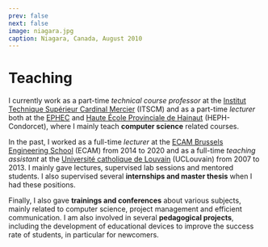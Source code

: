 ```yaml
---
prev: false
next: false
image: niagara.jpg
caption: Niagara, Canada, August 2010
---
```


# Teaching

I currently work as a part-time _technical course professor_ at the [Institut Technique Supérieur Cardinal Mercier](https://www.itscm.be) (ITSCM) and as a part-time _lecturer_ both at the [EPHEC](https://www.ephec.be) and [Haute École Provinciale de Hainaut](https://www.condorcet.be) (HEPH-Condorcet), where I mainly teach **computer science** related courses.

In the past, I worked as a full-time _lecturer_ at the [ECAM Brussels Engineering School](https://www.ecam.be) (ECAM) from 2014 to 2020 and as a full-time _teaching assistant_ at the [Université catholique de Louvain](https://www.uclouvain.be/en) (UCLouvain) from 2007 to 2013. I mainly gave lectures, supervised lab sessions and mentored students. I also supervised several **internships and master thesis** when I had these positions.

Finally, I also gave **trainings and conferences** about various subjects, mainly related to computer science, project management and efficient communication. I am also involved in several **pedagogical projects**, including the development of educational devices to improve the success rate of students, in particular for newcomers.

